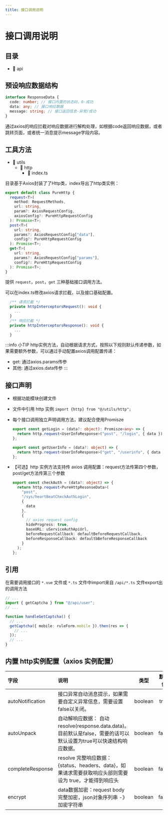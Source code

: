 ```yaml
---
title: 接口调用说明
---
```


# 接口调用说明

## 目录

- 📂 api

## 预设响应数据结构

```ts
interface ResponseData {
  code: number; // 接口内置的状态码，0-成功
  data: any; // 接口响应数据
  message: string; // 接口返回信息-异常/成功
}
```

通过axios的响应拦截对响应数据进行解构处理，如根据code返回响应数据，或者跳转页面，或者统一消息提示message字段内容。

## 工具方法

- 📂 utils
  - 📂 http
    - 📄 index.ts

目录基于Axios封装了了Http类，index导出了http类实例：

```ts
export default class PureHttp {
  request<T>(
    method: RequestMethods,
    url: string,
    param?: AxiosRequestConfig,
    axiosConfig?: PureHttpRequestConfig
  ): Promise<T>;
  post<T>(
    url: string,
    params?: AxiosRequestConfig["data"],
    config?: PureHttpRequestConfig
  ): Promise<T>;
  get<T>(
    url: string,
    params?: AxiosRequestConfig["params"],
    config?: PureHttpRequestConfig
  ): Promise<T>;
}
```

提供 `request`，`post`，`get` 三种基础接口调用方法。

可以在index.ts修改axios请求拦截，以及接口基础配置。

```ts
  /** 请求拦截 */
  private httpInterceptorsRequest(): void {
    ...
  }
  /** 响应拦截 */
  private httpInterceptorsResponse(): void {
    ...
  }
```

:::info 小TIP
http实例方法，自动根据请求方式，按照以下规则默认传递参数，如果需要额外参数，可以通过手动配置axios调用配置传递：<br/>

- get: 通过axios.params传参
- 其他: 通过axios.data传参
  :::

## 接口声明

- 根据功能模块创建文件
- 文件中引用 http 实例
  `import {http} from "@/utils/http";`
- 每个接口调用独立声明调用方法，建议配合使用Promisze

  ```ts
  export const getLogin = (data?: object): Promisze<any> => {
    return http.request<UserInfoResponse>("post", "/login", { data });
  };

  export const getUserInfo = (data?: object) => {
    return http.request<UserInfoResponse>("get", "/userinfo", { data });
  };
  ```

- 【可选】http 实例方法支持传 axios 调用配置：request方法传第四个参数，post/get方法传第三个参数
  ```ts
  export const checkAuth = (data?: object) => {
    return http.request<PureHttpResonseData>(
      "post",
      "/sys/heartBeatCheckAuthLogin",
      {
        data
      },
      {
        // axios request config
        hideProgress: true,
        baseURL: uServiceAuthApiUrl,
        beforeRequestCallback: defaultBeforeRequestCallback,
        beforeResponseCallback: defaultbBeforeResponseCallback
      }
    );
  };
  ```

## 引用

在需要调用接口的 `*.vue` 文件或 `*.ts` 文件中import来自 `/api/*.ts` 文件export出的调用方法

```ts
// ...
import { getCaptcha } from "@/api/user";
// ...

function handleGetCaptcha() {
  // ...
  getCaptcha({ mobile: ruleForm.mobile }).then(res => {
    // ...
  });
  // ...
}
```

## 内置 http实例配置（axios 实例配置）

| 字段             | 说明                                                                                                                |  类型   | 默认值 |
| :--------------- | :------------------------------------------------------------------------------------------------------------------ | :-----: | :----: |
| autoNotification | 接口异常自动消息提示，如果需要自定义异常信息，需要设置false以关闭。                                                 | boolean |  true  |
| autoUnpack       | 自动解响应数据： 自动resolve(response.data.data)。目前默认是false，需要的话可以默认设置为true可以快速结构响应数据。 | boolean | false  |
| completeResponse | resolve 完整响应数据：{status、headers、data}，如果请求需要获取响应头部则需要设为 true，才能得到响应头              | boolean | false  |
| encrypt          | data数据加密：request body 完整加密，json对象序列串 -》加密字符串                                                   | boolean | false  |
